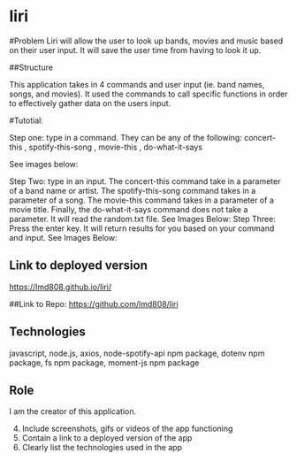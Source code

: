 # liri

#Problem 
Liri will allow the user to look up bands, movies and music based on their user input. It will save the user time from having to look it up. 

##Structure

This application takes in 4 commands and user input (ie. band names, songs, and movies). It used the commands to call specific functions in order to effectively gather data on the users input. 

#Tutotial: 

Step one: 
type in a command. They can be any of the following: 
concert-this , spotify-this-song , movie-this , do-what-it-says 

See images below: 

Step Two: 
type in an input. The concert-this command take in a parameter of a band name or artist. The spotify-this-song  command takes in a parameter of a song. The movie-this command takes in a parameter of a movie title. Finally, the do-what-it-says command does not take a parameter. It will read the random.txt file. 
See Images Below: 
Step Three: 
Press the enter key. It will return results for you based on your command and input. 
See Images Below: 


## Link to deployed version 
https://lmd808.github.io/liri/

##Link to Repo: 
https://github.com/lmd808/liri 

## Technologies 
javascript, node.js, axios, node-spotify-api npm package, dotenv npm package, fs npm package, moment-js npm package 

## Role 
I am the creator of this application. 


4. Include screenshots, gifs or videos of the app functioning
5. Contain a link to a deployed version of the app
6. Clearly list the technologies used in the app

